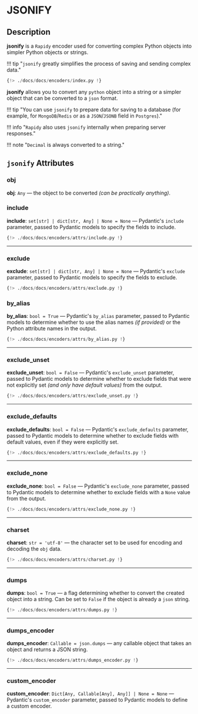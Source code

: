 # JSONIFY
## Description
**jsonify** is a `Rapidy` encoder used for converting complex Python objects
into simpler Python objects or strings.

!!! tip "`jsonify` greatly simplifies the process of saving and sending complex data."

```python
{!> ./docs/docs/encoders/index.py !}
```

**jsonify** allows you to convert any `python` object into a string or a simpler object that can be
converted to a `json` format.

!!! tip "You can use `jsonify` to prepare data for saving to a database (for example, for `MongoDB`/`Redis` or as a `JSON`/`JSONB` field in `Postgres`)."

!!! info "`Rapidy` also uses `jsonify` internally when preparing server responses."

!!! note "`Decimal` is always converted to a string."

## `jsonify` Attributes
### obj
**obj**: `Any` — the object to be converted *(can be practically anything)*.

### include
**include**: `set[str] | dict[str, Any] | None = None` — Pydantic's `include` parameter, passed to Pydantic models
to specify the fields to include.
```python hl_lines="10"
{!> ./docs/docs/encoders/attrs/include.py !}
```

---

### exclude
**exclude**: `set[str] | dict[str, Any] | None = None` — Pydantic's `exclude` parameter, passed to Pydantic models
to specify the fields to exclude.
```python hl_lines="10"
{!> ./docs/docs/encoders/attrs/exclude.py !}
```

### by_alias
**by_alias**: `bool = True` — Pydantic's `by_alias` parameter, passed to Pydantic models to determine whether to use
the alias names *(if provided)* or the Python attribute names in the output.
```python hl_lines="9 17"
{!> ./docs/docs/encoders/attrs/by_alias.py !}
```

---

### exclude_unset
**exclude_unset**: `bool = False` — Pydantic's `exclude_unset` parameter, passed to Pydantic models to determine
whether to exclude fields that were not explicitly set *(and only have default values)* from the output.
```python hl_lines="10 18"
{!> ./docs/docs/encoders/attrs/exclude_unset.py !}
```

---

### exclude_defaults
**exclude_defaults**: `bool = False` — Pydantic's `exclude_defaults` parameter, passed to Pydantic models to
determine whether to exclude fields with default values, even if they were explicitly set.
```python hl_lines="9"
{!> ./docs/docs/encoders/attrs/exclude_defaults.py !}
```

---

### exclude_none
**exclude_none**: `bool = False` — Pydantic's `exclude_none` parameter, passed to Pydantic models to determine
whether to exclude fields with a `None` value from the output.
```python hl_lines="10 18"
{!> ./docs/docs/encoders/attrs/exclude_none.py !}
```

---

### charset
**charset**: `str = 'utf-8'` — the character set to be used for encoding and decoding the `obj` data.
```python hl_lines="6 8"
{!> ./docs/docs/encoders/attrs/charset.py !}
```

---

### dumps
**dumps**: `bool = True` — a flag determining whether to convert the created object into a string. Can be set to `False` if
the object is already a `json` string.
```python hl_lines="3 4"
{!> ./docs/docs/encoders/attrs/dumps.py !}
```

---

### dumps_encoder
**dumps_encoder**: `Callable = json.dumps` — any callable object that takes an object and returns a JSON string.
```python hl_lines="9"
{!> ./docs/docs/encoders/attrs/dumps_encoder.py !}
```

---

### custom_encoder
**custom_encoder**: `Dict[Any, Callable[Any], Any]] | None = None` — Pydantic's `custom_encoder` parameter, passed to Pydantic models to
define a custom encoder.
